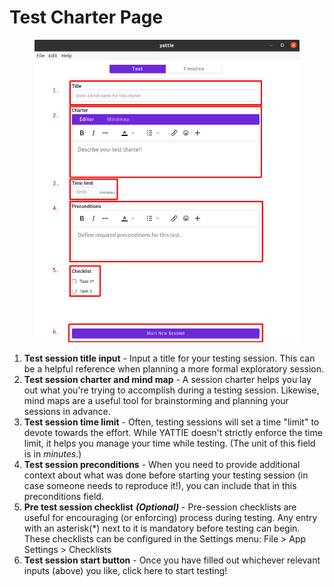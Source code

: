 # Test Charter Page

<figure><img src="../../.gitbook/assets/2-walkthrough-test-charter-page.png" alt=""><figcaption></figcaption></figure>

1. **Test session title input** - Input a title for your testing session.  This can be a helpful reference when planning a more formal exploratory session.
2. **Test session charter and mind map** - A session charter helps you lay out what you're trying to accomplish during a testing session.  Likewise, mind maps are a useful tool for brainstorming and planning your sessions in advance.
3. **Test session time limit** - Often, testing sessions will set a time "limit" to devote towards the effort.  While YATTIE doesn't strictly enforce the time limit, it helps you manage your time while testing.  (The unit of this field is in _minutes_.)
4. **Test session preconditions** - When you need to provide additional context about what was done before starting your testing session (in case someone needs to reproduce it!), you can include that in this preconditions field.
5. **Pre test session checklist** _**(Optional)**_ - Pre-session checklists are useful for encouraging (or enforcing) process during testing.  Any entry with an asterisk(\*) next to it is mandatory before testing can begin.  These checklists can be configured in the Settings menu: File > App Settings > Checklists
6. **Test session start button** - Once you have filled out whichever relevant inputs (above) you like, click here to start testing!

